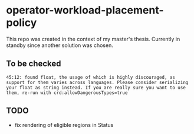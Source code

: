 # operator-workload-placement-policy

This repo was created in the context of my master's thesis. Currently in standby since another solution was chosen.

## To be checked 

```console
45:12: found float, the usage of which is highly discouraged, as support for them varies across languages. Please consider serializing your float as string instead. If you are really sure you want to use them, re-run with crd:allowDangerousTypes=true
```

## TODO

- fix rendering of eligible regions in Status

